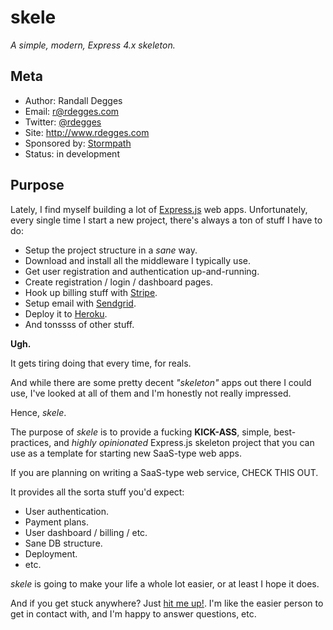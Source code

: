# skele

*A simple, modern, Express 4.x skeleton.*


## Meta

- Author: Randall Degges
- Email: r@rdegges.com
- Twitter: [@rdegges](https://twitter.com/rdegges)
- Site: http://www.rdegges.com
- Sponsored by: [Stormpath](https://stormpath.com/)
- Status: in development


## Purpose

Lately, I find myself building a lot of [Express.js](http://expressjs.com/) web
apps.  Unfortunately, every single time I start a new project, there's always a
ton of stuff I have to do:

- Setup the project structure in a *sane* way.
- Download and install all the middleware I typically use.
- Get user registration and authentication up-and-running.
- Create registration / login / dashboard pages.
- Hook up billing stuff with [Stripe](https://stripe.com/).
- Setup email with [Sendgrid](http://sendgrid.com/).
- Deploy it to [Heroku](https://www.heroku.com/).
- And tonssss of other stuff.

**Ugh.**

It gets tiring doing that every time, for reals.

And while there are some pretty decent *"skeleton"* apps out there I could use,
I've looked at all of them and I'm honestly not really impressed.

Hence, *skele*.

The purpose of *skele* is to provide a fucking **KICK-ASS**, simple,
best-practices, and *highly opinionated* Express.js skeleton project that you
can use as a template for starting new SaaS-type web apps.

If you are planning on writing a SaaS-type web service, CHECK THIS OUT.

It provides all the sorta stuff you'd expect:

- User authentication.
- Payment plans.
- User dashboard / billing / etc.
- Sane DB structure.
- Deployment.
- etc.

*skele* is going to make your life a whole lot easier, or at least I hope it
does.

And if you get stuck anywhere?  Just [hit me up!](mailto:r@rdegges.com).  I'm
like the easier person to get in contact with, and I'm happy to answer
questions, etc.
